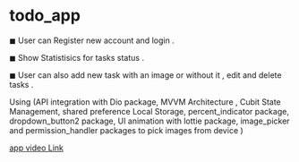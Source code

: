 # todo_app

◼ User can Register new account and login .

◼ Show Statistisics for tasks status .

◼ User can also add new task with an image or without it , edit and delete tasks .


Using (API integration with Dio package, MVVM Architecture , Cubit State Management, shared 
preference Local Storage, percent_indicator package, dropdown_button2 package, UI animation 
with lottie package, image_picker and permission_handler packages to pick images from device )

[app video Link](https://drive.google.com/file/d/1zXz92CbUKFFsB1Zztc1PVMOn6YGDUUlt/view?usp=sharing)
